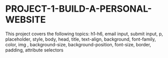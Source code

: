 # PROJECT-1-BUILD-A-PERSONAL-WEBSITE
This project covers the following topics: h1-h6,  email input,  submit input,  p,  placeholder, style,  body,  head,  title,  text-align, background,  font-family,  color, img , background-size,  background-position, font-size,  border,  padding,  attribute selectors

